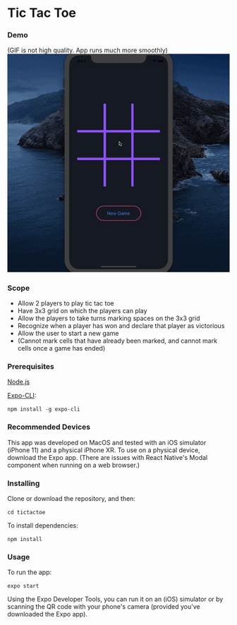 # Tic Tac Toe

### Demo
(GIF is not high quality. App runs much more smoothly)
![](tictactoe.gif)

### Scope
* Allow 2 players to play tic tac toe
* Have 3x3 grid on which the players can play
* Allow the players to take turns marking spaces on the 3x3 grid
* Recognize when a player has won and declare that player as victorious
* Allow the user to start a new game
* (Cannot mark cells that have already been marked, and cannot mark cells once a game has ended)

### Prerequisites
[Node.js](https://nodejs.org/)

[Expo-CLI](https://expo.io/learn):
```
npm install -g expo-cli
```

### Recommended Devices
This app was developed on MacOS and tested with an iOS simulator (iPhone 11) and a physical iPhone XR. To use on a physical device, download the Expo app.
(There are issues with React Native's Modal component when running on a web browser.)

### Installing
Clone or download the repository, and then:
```
cd tictactoe
```

To install dependencies:
```
npm install
```

### Usage
To run the app:
```
expo start
```
Using the Expo Developer Tools, you can run it on an (iOS) simulator or by scanning the QR code with your phone's camera (provided you've downloaded the Expo app).
